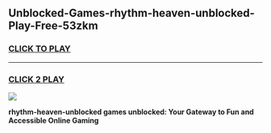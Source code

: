 
## Unblocked-Games-rhythm-heaven-unblocked-Play-Free-53zkm
<h3>
<a href="https://premium76.site?title=rhythm-heaven-unblocked&ref=18A1">CLICK TO PLAY</a></h3>
<hr>

<h3>
<a href="https://premium76.site?title=rhythm-heaven-unblocked&ref=18A1">CLICK 2 PLAY</a>
  
</h3>

<a href="https://premium76.site?title=rhythm-heaven-unblocked&ref=18A1"><img src="https://clearcache.store/games.png"></a>


**rhythm-heaven-unblocked games unblocked: Your Gateway to Fun and Accessible Online Gaming**
